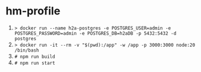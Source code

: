 # hm-profile

1. `> docker run --name h2a-postgres -e POSTGRES_USER=admin -e POSTGRES_PASSWORD=admin -e POSTGRES_DB=h2aDB -p 5432:5432 -d postgres` 
2. `> docker run -it --rm -v "$(pwd):/app" -w /app -p 3000:3000 node:20 /bin/bash`
3. `# npm run build`
4. `# npm run start`
